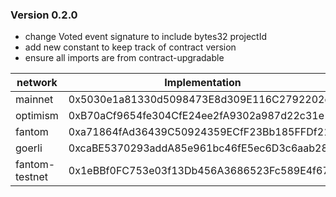 ### Version 0.2.0

- change Voted event signature to include bytes32 projectId 
- add new constant to keep track of contract version
- ensure all imports are from contract-upgradable  


| network        | Implementation                             | Prev Implementation                        | Link To Factory Txn                                                |
|----------------|--------------------------------------------|--------------------------------------------|--------------------------------------------------------------------|
| mainnet        | 0x5030e1a81330d5098473E8d309E116C2792202eB | 0x114885035DAF6f8E09BE55Ed2169d41A512dad45 | 0xcf5f4122d67b997e934c24c8edf0d564cf9f5a8b8c3c0a944560e00a4f9d5d4c |
| optimism       | 0xB70aCf9654fe304CfE24ee2fA9302a987d22c31e | 0xB70aCf9654fe304CfE24ee2fA9302a987d22c31e | 0xd1cde2ca87e00bbddb6b2dc81540021c64ebde27ab6ccedd560243e268a5caf8 |
| fantom         | 0xa71864fAd36439C50924359ECfF23Bb185FFDf21 | 0x114885035DAF6f8E09BE55Ed2169d41A512dad45 | 0x16607d7933eea83624e7be3d4c14239226269771b268ff86dc3044773f0abaee |
| goerli         | 0xcaBE5370293addA85e961bc46fE5ec6D3c6aab28 | 0xfdEAf531f04fd7C6de3938e2069beE83aBadFe08 | 0xa7efaf4e3a1e112b9988b40ecf8d4118d3d85a900cf58cc8cf88f47ad40e92c0 |
| fantom-testnet | 0x1eBBf0FC753e03f13Db456A3686523Fc589E4f67 | 0x4ba9Ed9C90d955FD92687d9aB49deFcCa3C3a959 | 0x009597d84ef86b1794f590e3c9d70df09bdf88cf8efbebcdef5144cced704981 |